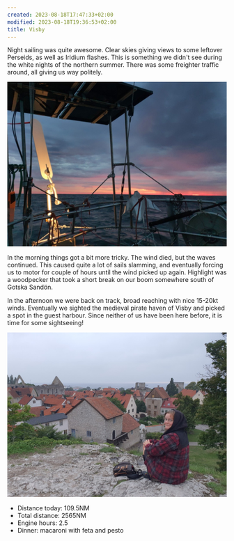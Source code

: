 ```yaml
---
created: 2023-08-18T17:47:33+02:00
modified: 2023-08-18T19:36:53+02:00
title: Visby
---
```


Night sailing was quite awesome. Clear skies giving views to some leftover Perseids, as well as Iridium flashes. This is something we didn't see during the white nights of the northern summer. There was some freighter traffic around, all giving us way politely.

![Image](../2023/5be96ff3e770b0a707625cd6695c8b64.jpg) 

In the morning things got a bit more tricky. The wind died, but the waves continued. This caused quite a lot of sails slamming, and eventually forcing us to motor for couple of hours until the wind picked up again. Highlight was a woodpecker that took a short break on our boom somewhere south of Gotska Sandön.

In the afternoon we were back on track, broad reaching with nice 15-20kt winds. Eventually we sighted the medieval pirate haven of Visby and picked a spot in the guest harbour. Since neither of us have been here before, it is time for some sightseeing!

![Image](../2023/26d7360d8d37a89ae797d06c58b9ff72.jpg) 

* Distance today: 109.5NM
* Total distance: 2565NM
* Engine hours: 2.5
* Dinner: macaroni with feta and pesto

